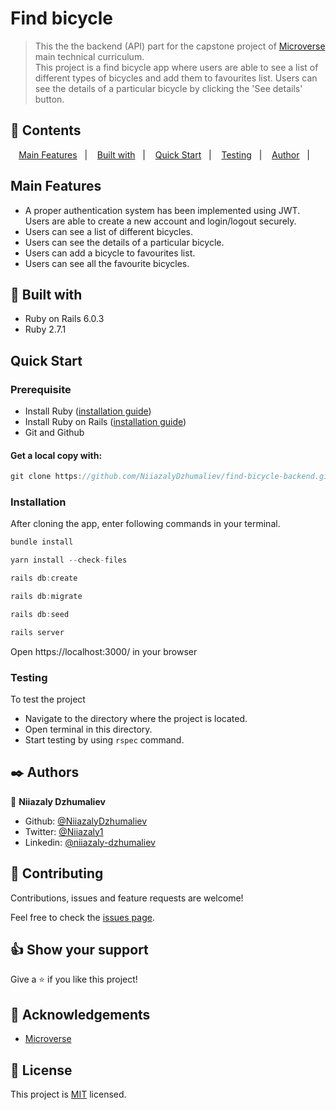 # Find bicycle

> This the the backend (API) part for the capstone project of [Microverse](https://www.microverse.org/) main technical curriculum.  
> This project is a find bicycle app where users are able to see a list of different types of bicycles and add them to favourites list.
> Users can see the details of a particular bicycle by clicking the 'See details' button.

## 📝 Contents

<p align="center">
<a href="#features">Main Features</a>&nbsp;&nbsp;&nbsp;|&nbsp;&nbsp;&nbsp;
<a href="#with">Built with</a>&nbsp;&nbsp;&nbsp;|&nbsp;&nbsp;&nbsp;
<a href="#qs">Quick Start</a>&nbsp;&nbsp;&nbsp;|&nbsp;&nbsp;&nbsp;
<a href="#testing">Testing</a>&nbsp;&nbsp;&nbsp;|&nbsp;&nbsp;&nbsp;
<a href="#author">Author</a>&nbsp;&nbsp;&nbsp;|&nbsp;&nbsp;&nbsp;
</p>

## Main Features<a name = "features"></a>

- A proper authentication system has been implemented using JWT. Users are able to create a new account and login/logout securely.
- Users can see a list of different bicycles.
- Users can see the details of a particular bicycle.
- Users can add a bicycle to favourites list.
- Users can see all the favourite bicycles.

## 🔧 Built with<a name = "with"></a>

- Ruby on Rails 6.0.3
- Ruby 2.7.1

## Quick Start<a name= "qs"></a>

### Prerequisite

- Install Ruby ([installation guide](https://www.ruby-lang.org/en/documentation/installation/))
- Install Ruby on Rails ([installation guide](https://guides.rubyonrails.org/getting_started.html#creating-a-new-rails-project-installing-rails))
- Git and Github

#### Get a local copy with:<br>

```js
git clone https://github.com/NiiazalyDzhumaliev/find-bicycle-backend.git
```

### Installation

After cloning the app, enter following commands in your terminal.

```js
bundle install
```

```js
yarn install --check-files
```

```js
rails db:create
```

```js
rails db:migrate
```

```js
rails db:seed
```

```js
rails server
```

Open https://localhost:3000/ in your browser

### Testing <a name= "testing"></a>

To test the project

- Navigate to the directory where the project is located.
- Open terminal in this directory.
- Start testing by using `rspec` command.

## ✒️ Authors <a name = "author"></a>

👤 **Niiazaly Dzhumaliev**

- Github: [@NiiazalyDzhumaliev](https://github.com/NiiazalyDzhumaliev)
- Twitter: [@Niiazaly1](https://twitter.com/Niiazaly1)
- Linkedin: [@niiazaly-dzhumaliev](https://www.linkedin.com/in/niiazaly-dzhumaliev-117707132/)

## 🤝 Contributing

Contributions, issues and feature requests are welcome!

Feel free to check the [issues page](https://github.com/NiiazalyDzhumaliev/find-bicycle-backend/issues).

## 👍 Show your support

Give a ⭐️ if you like this project!

## :clap: Acknowledgements

- [Microverse](https://www.microverse.org/)

## 📝 License

This project is [MIT](./LICENSE) licensed.

